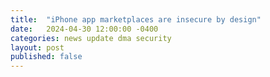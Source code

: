 ```yaml
---
title:  "iPhone app marketplaces are insecure by design"
date:   2024-04-30 12:00:00 -0400
categories: news update dma security
layout: post
published: false
---
```


